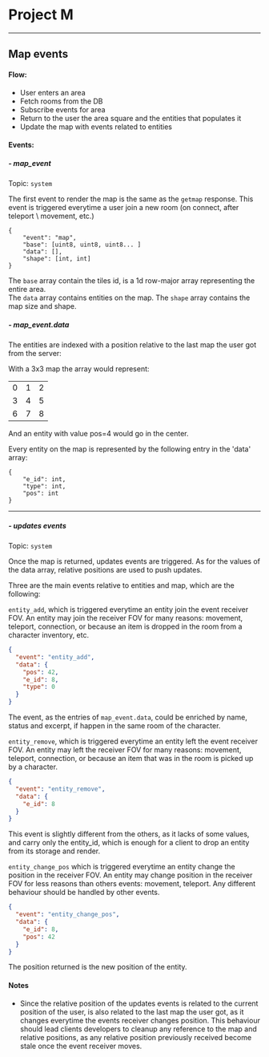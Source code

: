 # Project M

***

## Map events

#### Flow:

- User enters an area
- Fetch rooms from the DB
- Subscribe events for area
- Return to the user the area square and the entities that populates it
- Update the map with events related to entities


#### Events:

##### - map_event

Topic: `system`

The first event to render the map is the same as the `getmap` response.
This event is triggered everytime a user join a new room (on connect, after teleport \ movement, etc.)

```
{
    "event": "map", 
    "base": [uint8, uint8, uint8... ]
    "data": [],
    "shape": [int, int]
}
```

The `base` array contain the tiles id, is a 1d row-major array representing the entire area.  
The `data` array contains entities on the map.
The `shape` array contains the map size and shape.

##### - map_event.data

The entities are indexed with a position relative to the last map the user got from the server:

With a 3x3 map the array would represent:

| | | | 
--- | --- | --- |
| 0 | 1 | 2 |
| 3 | 4 | 5 |
| 6 | 7 | 8 |

And an entity with value pos=4 would go in the center. 


Every entity on the map is represented by the following entry in the 'data' array:

```
{
    "e_id": int,
    "type": int, 
    "pos": int 
}
```
---

##### - updates events 
  
Topic: `system`
 
  
Once the map is returned, updates events are triggered. As for the values of the data array, relative positions are used to push updates.

Three are the main events relative to entities and map, which are the following:

`entity_add`, which is triggered everytime an entity join the event receiver FOV. An entity may join the receiver FOV for many reasons: movement, teleport, connection, or because an item is dropped in the room from a character inventory, etc.

```json
{
  "event": "entity_add",
  "data": {
    "pos": 42,
    "e_id": 8,
    "type": 0
  }
}
```

The event, as the entries of `map_event.data`, could be enriched by name, status and excerpt, if happen in the same room of the character.

`entity_remove`, which is triggered everytime an entity left the event receiver FOV. An entity may left the receiver FOV for many reasons: movement, teleport, connection, or because an item that was in the room is picked up by a character.

```json
{
  "event": "entity_remove",
  "data": {
    "e_id": 8
  }
}
```

This event is slightly different from the others, as it lacks of some values, and carry only the entity_id, which is enough for a client to drop an entity from its storage and render.

`entity_change_pos` which is triggered everytime an entity change the position in the receiver FOV.
An entity may change position in the receiver FOV for less reasons than others events: movement, teleport. Any different behaviour should be handled by other events.

```json
{
  "event": "entity_change_pos",
  "data": {
    "e_id": 8,
    "pos": 42
  }
}
```
The position returned is the new position of the entity.


#### Notes

 - Since the relative position of the updates events is related to the current position of the user, is also related to the last map the user got, as it changes everytime the events receiver changes position. This behaviour should lead clients developers to cleanup any reference to the map and relative positions, as any relative position previously received become stale once the event receiver moves.
